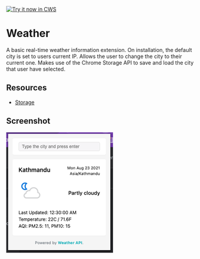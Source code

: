 <a target="_blank" href="https://chrome.google.com/webstore/detail/weather-app/piahbiffjlhioffikjcadehiffnhahcf">![Try it now in CWS](https://raw.github.com/GoogleChrome/chrome-extensions-samples/master/apps/tryitnowbutton.png "Click here to install this sample from the Chrome Web Store")</a>

# Weather
A basic real-time weather information extension. On installation, the default city is set to users current IP. Allows the user to change the city to their current one. Makes use of the Chrome Storage API to save and load the city that user have selected.

## Resources
* [Storage](http://developer.chrome.com/apps/storage.html)
     
## Screenshot
![screenshot](/assets/sample-screenshot.png)
